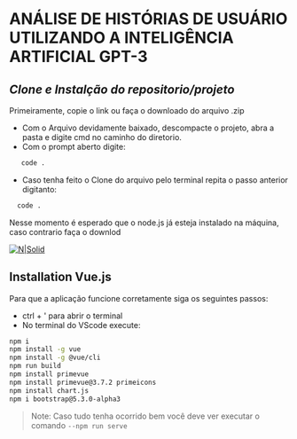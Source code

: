 # ANÁLISE DE HISTÓRIAS DE USUÁRIO UTILIZANDO A INTELIGÊNCIA ARTIFICIAL GPT-3 

## _Clone e Instalção do repositorio/projeto_

Primeiramente, copie o link ou faça o downloado do arquivo .zip
 - Com o Arquivo devidamente baixado, descompacte o projeto, abra a pasta e digite cmd no caminho do diretorio.
 - Com o prompt aberto digite:
 ```sh 
    code .
```
 - Caso tenha feito o Clone do arquivo pelo terminal repita o passo anterior digitanto:
  ```sh 
    code .
```

Nesse momento é esperado que o node.js já esteja instalado na máquina, caso contrario faça o downlod


[![N|Solid](https://cdn.iconscout.com/icon/free/png-256/free-node-js-3-1174937.png)](https://nodejs.org/dist/v18.16.0/node-v18.16.0-x64.msi)

## Installation Vue.js

Para que a aplicação funcione corretamente siga os seguintes passos:
 - ctrl + ' para abrir o terminal
 - No terminal do VScode execute:
 ```sh
 npm i
 npm install -g vue
npm install -g @vue/cli
npm run build
npm install primevue
npm install primevue@3.7.2 primeicons
npm install chart.js
npm i bootstrap@5.3.0-alpha3
 ```

> Note: Caso tudo tenha ocorrido bem você deve ver executar o comando `--npm run serve` 
